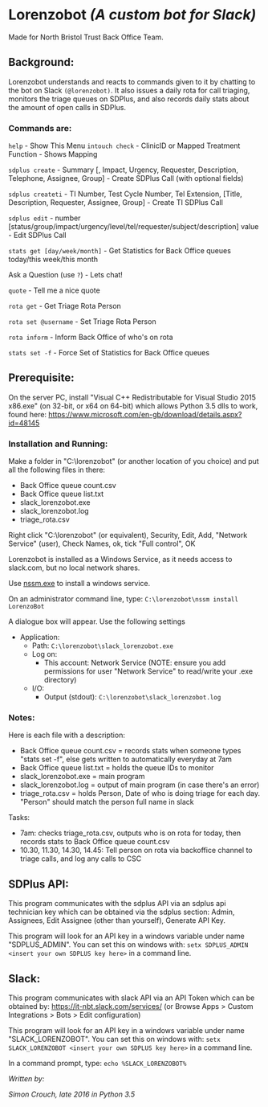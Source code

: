 # Lorenzobot _(A custom bot for Slack)_
Made for North Bristol Trust Back Office Team.

## Background:
Lorenzobot understands and reacts to commands given to it by chatting to the bot on Slack `(@lorenzobot)`. It also issues a daily rota for call triaging, monitors the triage queues on SDPlus, and also records daily stats about the amount of open calls in SDPlus.

### Commands are:

`help` - Show This Menu
`intouch check` - ClinicID or Mapped Treatment Function - Shows Mapping

`sdplus create` - Summary [, Impact, Urgency, Requester, Description, Telephone, Assignee, Group] - Create SDPlus Call (with optional fields)

`sdplus createti` -  TI Number, Test Cycle Number, Tel Extension, [Title, Description, Requester, Assignee, Group] - Create TI SDPlus Call

`sdplus edit` - number [status/group/impact/urgency/level/tel/requester/subject/description] value - Edit SDPlus Call

`stats get [day/week/month]` - Get Statistics for Back Office queues today/this week/this month

Ask a Question (use `?`) - Lets chat!

`quote` - Tell me a nice quote

`rota get` - Get Triage Rota Person

`rota set @username` - Set Triage Rota Person

`rota inform` - Inform Back Office of who's on rota

`stats set -f` - Force Set of Statistics for Back Office queues

## Prerequisite:
On the server PC, install "Visual C++ Redistributable for Visual Studio 2015 x86.exe" (on 32-bit, or x64 on 64-bit) which allows Python 3.5 dlls to work, found here:
https://www.microsoft.com/en-gb/download/details.aspx?id=48145

### Installation and Running:
Make a folder in "C:\lorenzobot" (or another location of you choice) and put all the following files in there:
- Back Office queue count.csv
- Back Office queue list.txt
- slack_lorenzobot.exe
- slack_lorenzobot.log
- triage_rota.csv

Right click "C:\lorenzobot" (or equivalent), Security, Edit, Add, "Network Service" (user), Check Names, ok, tick "Full control", OK

Lorenzobot is installed as a Windows Service, as it needs access to slack.com, but no local network shares.

Use [nssm.exe](https://nssm.cc) to install a windows service.

On an administrator command line, type:
`C:\lorenzobot\nssm install LorenzoBot`

A dialogue box will appear. Use the following settings
- Application:
  - Path: `C:\lorenzobot\slack_lorenzobot.exe`
  - Log on:
    - This account: Network Service (NOTE: ensure you add permissions for user "Network Service" to read/write your .exe directory)
  - I/O:
    - Output (stdout): `C:\lorenzobot\slack_lorenzobot.log`

### Notes:
Here is each file with a description:
- Back Office queue count.csv = records stats when someone types "stats set -f", else gets written to automatically everyday at 7am
- Back Office queue list.txt = holds the queue IDs to monitor
- slack_lorenzobot.exe = main program
- slack_lorenzobot.log = output of main program (in case there's an error)
- triage_rota.csv = holds Person, Date of who is doing triage for each day. "Person" should match the person full name in slack

Tasks:
- 7am: checks triage_rota.csv, outputs who is on rota for today, then records stats to Back Office queue count.csv
- 10.30, 11.30, 14.30, 14.45: Tell person on rota via backoffice channel to triage calls, and log any calls to CSC

## SDPlus API:
This program communicates with the sdplus API via an sdplus api technician key which can be obtained via the sdplus section: Admin, Assignees, Edit Assignee (other than yourself), Generate API Key.

This program will look for an API key in a windows variable under name "SDPLUS_ADMIN". You can set this on windows with:
`setx SDPLUS_ADMIN <insert your own SDPLUS key here>`
in a command line.

## Slack:
This program communicates with slack API via an API Token which can be obtained by: https://it-nbt.slack.com/services/ (or Browse Apps  > Custom Integrations  > Bots  > Edit configuration)

This program will look for an API key in a windows variable under name "SLACK_LORENZOBOT". You can set this on windows with:
`setx SLACK_LORENZOBOT <insert your own SDPLUS key here>`
in a command line.

In a command prompt, type:
`echo %SLACK_LORENZOBOT%`


_Written by:_

_Simon Crouch, late 2016 in Python 3.5_